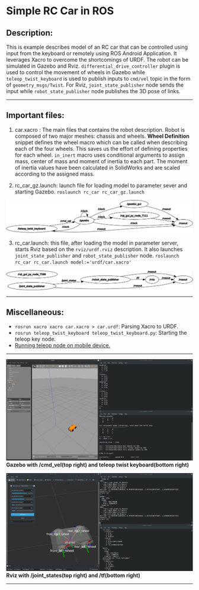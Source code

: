 # Simple RC Car in ROS

## Description:

This is example describes model of an RC car that can be controlled using input from the keyboard or remotely using ROS Android Application. It leverages Xacro to overcome the shortcomings of URDF. The robot can be simulated in Gazebo and Rviz. `differential_drive_controller` plugin is used to control the movement of wheels in Gazebo while `teleop_twist_keyboard` is used to publish inputs to `cmd/vel` topic in the form of `geometry_msgs/Twist`. For Rviz, `joint_state_publisher` node sends the input while `robot_state_publisher` node publishes the 3D pose of links. 

---
## Important files:

1. car.xacro : The main files that contains the robot description. Robot is composed of two major meshes: chassis and wheels.  **Wheel Definition** snippet defines the wheel macro which can be called when describing each of the four wheels. This saves us the effort of defining properties for each wheel. `in_inert` macro uses conditional arguments to assign mass, center of mass and moment of inertia to each part. The moment of inertia values have been calculated in SolidWorks and are scaled according to the assigned mass. 

2. rc_car_gz.launch: launch file for loading model to parameter sever and starting Gazebo. `roslaunch rc_car rc_car_gz.launch`

![rqt graph with Gazebo and teleop twist keyboard node](images/RC_Car_Gazebo_rqt%20.png)


3. rc_car.launch: this file, after loading the model in parameter server, starts Rviz based on the `rviz/urdf.rviz` description. It also launches `joint_state_publisher` and `robot_state_publisher` node. `roslaunch rc_car rc_car.launch model:='urdf/car.xacro'` 

![rqt graph with rviz, joint_state_publisher and robot_state_publisher node](images/RC_Car_Rviz_rqt%20.png)


---
## Miscellaneous:
- `rosrun xacro xacro car.xacro > car.urdf`: Parsing Xacro to URDF.
- `rosrun teleop_twist_keyboard teleop_twist_keyboard.py`: Starting the teleop key node.
- [Running teleop node on mobile device.](https://github.com/ROS-Mobile/ROS-Mobile-Android/wiki/Tutorials)

---
![Gazebo with /cmd_vel(top right) and teleop twist keyboard(bottom right)](images/Gazebo_Simulation_RC_Car.png)
**Gazebo with /cmd_vel(top right) and teleop twist keyboard(bottom right)**


![Rviz with /joint_states(top right) and /tf(bottom right)](images/Rviz_Simulation_RC_Car.png)
**Rviz with /joint_states(top right) and /tf(bottom right)**

---